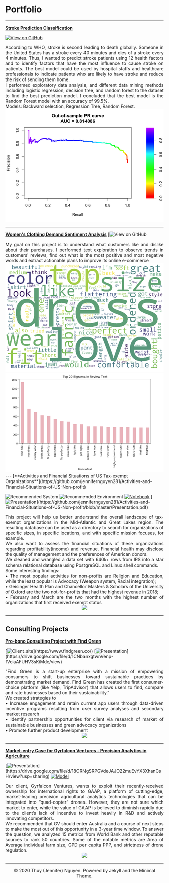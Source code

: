 
# Portfolio
---

[**Stroke Prediction Classification**](https://github.com/ngocknguyen/Stroke-Prediction-Classification)

[![View on GitHub](https://img.shields.io/badge/View_on_GitHub-PURPLE?logo=GitHub)](https://github.com/ngocknguyen/Stroke-Prediction-Classification)

<div style="text-align: justify"> According to WHO, stroke is second leading to death globally. Someone in the United States has a stroke every 40 minutes and dies of a stroke every 4 minutes. Thus, I wanted to predict stroke patients using 12 health factors and to identify factors that have the most influence to cause stroke on patients. The best model could be used by hospital staffs and healthcare professionals to indicate patients who are likely to have stroke and reduce the risk of sending them home. 
<br>
I performed exploratory data analysis, and different data mining methods including logistic regression, decision tree, and random forest to the dataset to find the best prediction model. I concluded that the best model is the Random Forest model with an accuracy of 99.5%. 
<br>
Models: Backward selection, Regression Tree, Random Forest.
<br>
</div>
<center><img src="images/balanced.test.pr.png"/></center>

---
[**Women's Clothing Demand Sentiment Analysis**](https://github.com/ngocknguyen/Women-s-Clothing-Review--NLP-Sentiment-Analysis)
[![View on GitHub](https://github.com/ngocknguyen/Women-s-Clothing-Review--NLP-Sentiment-Analysis)


<div style="text-align: justify"> My goal on this project is to understand what customers like and dislike about their purchases. I performed text exploration to observe trends in customers' reviews, find out what is the most positive and most negative words and extract actionable plans to improve its online e-commerce
<br>
</div>
<center><img src="images/positive-reviews.png"/></center>
<center><img src="images/top-20-words.png"/></center>
---
[**Activities and Financial Situations of US Tax-exempt Organizations**](https://github.com/jennifernguyen281/Activities-and-Financial-Situations-of-US-Non-profit)

![Recommended System](https://img.shields.io/badge/PostgreSQL-Recommended_System-blue?logo=PostgreSQL)
![Recommended Environment](https://img.shields.io/badge/AWS-Recommended_Environment-blue?logo=AWS)
[![Notebook](https://img.shields.io/badge/Jupyter-Notebook-orange?logo=Jupyter)](https://github.com/jennifernguyen281/Activities-and-Financial-Situations-of-US-Non-profit/blob/master/Non-profit.ipynb)
[![Presentation](https://img.shields.io/badge/Presentation-salmon?)](https://github.com/jennifernguyen281/Activities-and-Financial-Situations-of-US-Non-profit/blob/master/Presentation.pdf)

<div style="text-align: justify"> This project will help us better understand the overall landscape of tax-exempt organizations in the Mid-Atlantic and Great Lakes region. The resulting database can be used as a directory to search for organizations of specific sizes, in specific locations, and with specific mission focuses, for example.<br>
We also want to assess the financial situations of these organizations regarding profitability(income) and revenue. Financial health may disclose the quality of management and the preferences of American donors.
<br> 
We cleaned and wrangled a data set with 640k+ rows from IRS into a star schema relational database using PostgreSQL and Linux shell commands. 
<br>
Some interesting findings: <br>
• The most popular activities for non-profits are Religion and Education, while the least popular is Advocacy (Weapon system, Racial integration); <br>
• Geisinger Health Plan and Chancellor Masters & Scholars of the University of Oxford are the two not-for-profits that had the highest revenue in 2018; <br>
• February and March are the two months with the highest number of organizations that first received exempt status
<br>
</div>
<center><img src="assets/img/Star-schema.png"/></center>

---
## Consulting Projects

[**Pro-bono Consulting Project with Find Green**](https://www.findgreen.co/)


[![Client_site](https://img.shields.io/badge/Find_Green_site-MEDIUMAQUAMARINE?)](https://www.findgreen.co/)
[![Presentation](https://img.shields.io/badge/Presentation-salmon?)](https://drive.google.com/file/d/1CNbanxgtwnVenp-fVciaAFUHV3sKiMde/view)

<div style="text-align: justify"> "Find Green is a start-up enterprise with a mission of empowering consumers to shift businesses toward sustainable practices by demonstrating market demand. Find Green has created the first consumer-choice platform (like Yelp, TripAdvisor) that allows users to find, compare and rate businesses based on their sustainability." <br>
We created strategies to <br>
• Increase engagement and retain current app users through data-driven incentive programs resulting from user survey analyses and secondary market research <br>
• Identify partnership opportunities for client via research of market of sustainable businesses and green advocacy organizations <br>
• Promote further product development <br>


</div>
<center><img src="assets/img/image(1).jpg"/></center>

---
[**Market-entry Case for Gyrfalcon Ventures - Precision Analytics in Agriculture**](https://github.com/jennifernguyen281/Market-Entry-Case-for-GV) 

[![Presentation](https://img.shields.io/badge/Presentation-salmon?)](https://drive.google.com/file/d/18ORNgSRPGVdeJAJO22muEvYX3XhanCsH/view?usp=sharing)
[![Model](https://img.shields.io/badge/Model-lightskyblue?logo=R)](https://github.com/jennifernguyen281/Market-Entry-Case-for-GV/blob/master/Data_analytics_PERF.R)


<div style="text-align: justify"> 
Our client, Gyrfalcon Ventures, wants to exploit their recently-received ownership for international rights to GAAP, a platform of cutting-edge, market-leading precision agricultural analytics technologies that can be integrated into “quad-copter” drones. However, they are not sure which market to enter, while the value of GAAP is believed to diminish rapidly due to the client’s lack of incentive to invest heavily in R&D and actively innovating competitors. <br>
We recommended that GV should enter Australia and a course of next steps to make the most out of this opportunity in a 3-year time window. To answer the question, we analyzed 15 metrics from World Bank and other reputable sources to rank 50 countries. Some of the notable metrics are Area of Average individual farm size, GPD per capita PPP, and strictness of drone regulation.

</div>
<center><img src="assets/img/GV-off.jpg"/></center>

---
<center>© 2020 Thuy (Jennifer) Nguyen. Powered by Jekyll and the Minimal Theme.</center>



